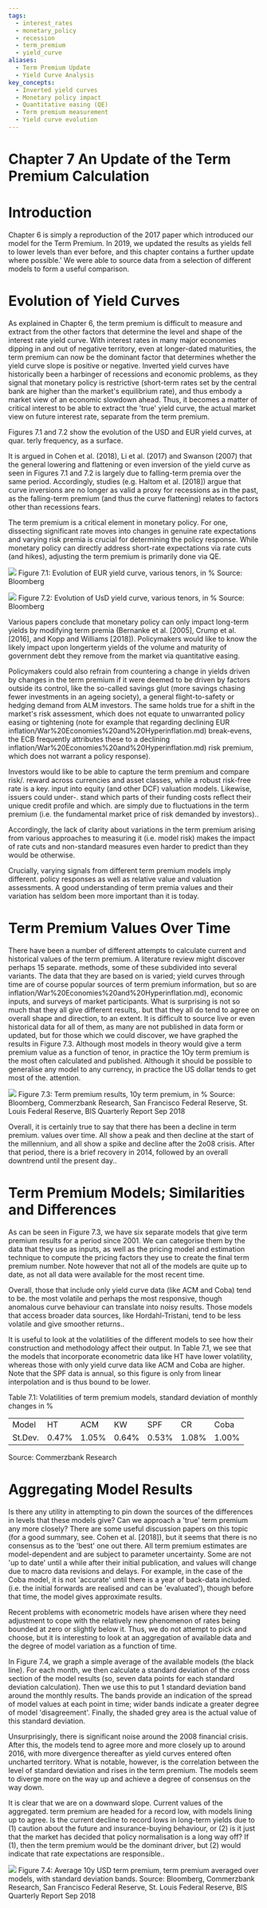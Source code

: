 ```yaml
---
tags:
  - interest_rates
  - monetary_policy
  - recession
  - term_premium
  - yield_curve
aliases:
  - Term Premium Update
  - Yield Curve Analysis
key_concepts:
  - Inverted yield curves
  - Monetary policy impact
  - Quantitative easing (QE)
  - Term premium measurement
  - Yield curve evolution
---
```


# Chapter 7 An Update of the Term Premium Calculation

# Introduction

Chapter 6 is simply a reproduction of the 2017 paper which introduced our model for the Term Premium. In 2019, we updated the results as yields fell to lower levels than ever before, and this chapter contains a further update where possible.' We were able to source data from a selection of different models to form a useful comparison.

# Evolution of Yield Curves

As explained in Chapter 6, the term premium is difficult to measure and extract from the other factors that determine the level and shape of the interest rate yield curve. With interest rates in many major economies dipping in and out of negative territory, even at longer-dated maturities, the term premium can now be the dominant factor that determines whether the yield curve slope is positive or negative. Inverted yield curves have historically been a harbinger of recessions and economic problems, as they signal that monetary policy is restrictive (short-term rates set by the central bank are higher than the market's equilibrium rate), and thus embody a market view of an economic slowdown ahead. Thus, it becomes a matter of critical interest to be able to extract the 'true' yield curve, the actual market view on future interest rate, separate from the term premium.

Figures 7.1 and 7.2 show the evolution of the USD and EUR yield curves, at quar. terly frequency, as a surface.

It is argued in Cohen et al. (2018), Li et al. (2017) and Swanson (2007) that the general lowering and flattening or even inversion of the yield curve as seen in Figures 7.1 and 7.2 is largely due to falling-term premia over the same period. Accordingly, studies (e.g. Haltom et al. [2018]) argue that curve inversions are no longer as valid a proxy for recessions as in the past, as the falling-term premium (and thus the curve flattening) relates to factors other than recessions fears.

The term premium is a critical element in monetary policy. For one, dissecting significant rate moves into changes in genuine rate expectations and varying risk premia is crucial for determining the policy response. While monetary policy can directly address short-rate expectations via rate cuts (and hikes), adjusting the term premium is primarily done via QE.

![](bd292e144b5787824b42cd79059b7eaeff7299553681062fa458abe44e4596c8.jpg)
Figure 7.1: Evolution of EUR yield curve, various tenors, in $\%$ Source: Bloomberg

![](a9339027aebe3fc94ac6d0a965ef6dd2ab2e710d2aa51ffdcefc917cb7625842.jpg)
Figure 7.2: Evolution of UsD yield curve, various tenors, in $\%$ Source: Bloomberg

Various papers conclude that monetary policy can only impact long-term yields by modifying term premia (Bernanke et al. [2005], Crump et al. [2016], and Kopp and Williams [2018]). Policymakers would like to know the likely impact upon longerterm yields of the volume and maturity of government debt they remove from the market via quantitative easing.

Policymakers could also refrain from countering a change in yields driven by changes in the term premium if it were deemed to be driven by factors outside its control, like the so-called savings glut (more savings chasing fewer investments in an ageing society), a general flight-to-safety or hedging demand from ALM investors. The same holds true for a shift in the market's risk assessment, which does not equate to unwarranted policy easing or tightening (note for example that regarding declining EUR inflation/War%20Economies%20and%20Hyperinflation.md) break-evens, the ECB frequently attributes these to a declining inflation/War%20Economies%20and%20Hyperinflation.md) risk premium, which does not warrant a policy response).

Investors would like to be able to capture the term premium and compare risk/. reward across currencies and asset classes, while a robust risk-free rate is a key. input into equity (and other DCF) valuation models. Likewise, issuers could under-. stand which parts of their funding costs reflect their unique credit profile and which. are simply due to fluctuations in the term premium (i.e. the fundamental market price of risk demanded by investors)..

Accordingly, the lack of clarity about variations in the term premium arising from various approaches to measuring it (i.e. model risk) makes the impact of rate cuts and non-standard measures even harder to predict than they would be otherwise.

Crucially, varying signals from different term premium models imply different. policy responses as well as relative value and valuation assessments. A good understanding of term premia values and their variation has seldom been more important than it is today.

# Term Premium Values Over Time

There have been a number of different attempts to calculate current and historical values of the term premium. A literature review might discover perhaps 15 separate. methods, some of these subdivided into several variants. The data that they are based on is varied; yield curves through time are of course popular sources of term premium information, but so are inflation/War%20Economies%20and%20Hyperinflation.md), economic inputs, and surveys of market participants. What is surprising is not so much that they all give different results,. but that they all do tend to agree on overall shape and direction, to an extent. It is difficult to source live or even historical data for all of them, as many are not published in data form or updated, but for those which we could discover, we have graphed the results in Figure 7.3. Although most models in theory would give a term premium value as a function of tenor, in practice the 1Oy term premium is the most often calculated and published. Although it should be possible to generalise any model to any currency, in practice the US dollar tends to get most of the. attention.

![](24a558da7a27c0a819d6ee1a62a4f49a1f8f29a8b0d85b72028b0a9af006571c.jpg)
Figure 7.3: Term premium results, 10y term premium, in $\%$ Source: Bloomberg, Commerzbank Research, San Francisco Federal Reserve, St. Louis Federal Reserve, BlS Quarterly Report Sep 2018

Overall, it is certainly true to say that there has been a decline in term premium. values over time. All show a peak and then decline at the start of the millennium, and all show a spike and decline after the 2o08 crisis. After that period, there is a brief recovery in 2014, followed by an overall downtrend until the present day..

# Term Premium Models; Similarities and Differences

As can be seen in Figure 7.3, we have six separate models that give term premium results for a period since 2001. We can categorise them by the data that they use as inputs, as well as the pricing model and estimation technique to compute the pricing factors they use to create the final term premium number. Note however that not all of the models are quite up to date, as not all data were available for the most recent time.

Overall, those that include only yield curve data (like ACM and Coba) tend to be. the most volatile and perhaps the most responsive, though anomalous curve behaviour can translate into noisy results. Those models that access broader data sources, like Hordahl-Tristani, tend to be less volatile and give smoother returns..

[^1]: HT: Hordahl-Tristani (Hordahl and Tristani [2014]) - Input data is nominal and real (index-linked) yields, inflation/War%20Economies%20and%20Hyperinflation.md), survey data on future short-term interest rates and future inflation/War%20Economies%20and%20Hyperinflation.md) rates, and a measure of economic slack (the output gap). The method uses a forward-looking Phillips curve model. ACM: Adrian, Crump and Moench (Adrian et al. [2013]) - Uses only yield curve data as inputs. Uses an affine term structure model with principal components of bond yields as pricing factors that are assumed to follow an vector autore-. gressive (VAR) process.

[^3]: KW: Kim-Wright (Kim and Wright [2005]) - Similar to ACM, but KW incorporates Blue Chip surveys of professional forecasters' short-rate expectations in the data set used to estimate the model. SPF: Survey of Professional Forecasters - This is a model-free estimate, calculated as the 10y yield minus the corresponding 10y average short rate expectation, as reported once a year by the Survey of Professional Forecasters (SPF). CR: Christensen and Rudebusch (Christensen and Rudebusch [2019]) - This model uses inflation-indexed US Treasuries (TIPs) and a dynamic term structure model. Coba: Commerzbank Research (see James et al. [2016] and Chapter 6) - This model takes swap rates as inputs but uniquely includes historical yields as well as current yields. The method assumes that forward rates, in the absence of a term premium, would be on average a good predictor of the future, and takes this forward error' to be a forward curve of the term premium spot curve.

It is useful to look at the volatilities of the different models to see how their construction and methodology affect their output. In Table 7.1, we see that the models that incorporate econometric data like HT have lower volatility, whereas those with only yield curve data like ACM and Coba are higher. Note that the SPF data is annual, so this figure is only from linear interpolation and is thus bound to be lower.

Table 7.1: Volatilities of term premium models, standard deviation of monthly changes in $\%$


<html><body><table><tr><td>Model</td><td>HT</td><td>ACM</td><td>KW</td><td>SPF</td><td>CR</td><td>Coba</td></tr><tr><td>St.Dev.</td><td>0.47%</td><td>1.05%</td><td>0.64%</td><td>0.53%</td><td>1.08%</td><td>1.00%</td></tr></table></body></html>

Source: Commerzbank Research

# Aggregating Model Results

Is there any utility in attempting to pin down the sources of the differences in levels that these models give? Can we approach a 'true' term premium any more closely? There are some useful discussion papers on this topic (for a good summary, see. Cohen et al. [2018]), but it seems that there is no consensus as to the 'best' one out there. All term premium estimates are model-dependent and are subject to parameter uncertainty. Some are not 'up to date' until a while after their initial publication, and values will change due to macro data revisions and delays. For example, in the case of the Coba model, it is not 'accurate' until there is a year of back-data included. (i.e. the initial forwards are realised and can be 'evaluated'), though before that time, the model gives approximate results.

Recent problems with econometric models have arisen where they need adjustment to cope with the relatively new phenomenon of rates being bounded at zero or slightly below it. Thus, we do not attempt to pick and choose, but it is interesting to look at an aggregation of available data and the degree of model variation as a function of time.

In Figure 7.4, we graph a simple average of the available models (the black line). For each month, we then calculate a standard deviation of the cross section of the model results (so, seven data points for each standard deviation calculation). Then we use this to put 1 standard deviation band around the monthly results. The bands provide an indication of the spread of model values at each point in time; wider bands indicate a greater degree of model 'disagreement'. Finally, the shaded grey area is the actual value of this standard deviation.

Unsurprisingly, there is significant noise around the 2008 financial crisis. After this, the models tend to agree more and more closely up to around 2016, with more divergence thereafter as yield curves entered often uncharted territory. What is notable, however, is the correlation between the level of standard deviation and rises in the term premium. The models seem to diverge more on the way up and achieve a degree of consensus on the way down.

It is clear that we are on a downward slope. Current values of the aggregated. term premium are headed for a record low, with models lining up to agree. Is the current decline to record lows in long-term yields due to (1) caution about the future and insurance-buying behaviour, or (2) is it just that the market has decided that policy normalisation is a long way off? If (1), then the term premium would be the dominant driver, but (2) would indicate that rate expectations are responsible..

![](0969f20af2a9e1bfa2fb7c05a0c50592b63896825e738ad68ac020939e882e4e.jpg)
Figure 7.4: Average 10y USD term premium, term premium averaged over models, with standard deviation bands. Source: Bloomberg, Commerzbank Research, San Francisco Federal Reserve, St. Louis Federal Reserve, BIS Quarterly Report Sep 2018
